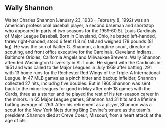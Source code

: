 ## Wally Shannon

Walter Charles Shannon (January 23, 1933 – February 8, 1992) was an American professional baseball player, a second baseman and shortstop who appeared in parts of two seasons for the 1959–60 St. Louis Cardinals of Major League Baseball. Born in Cleveland, Ohio, he batted left-handed, threw right-handed, stood 6 feet (1.8 m) tall and weighed 178 pounds (81 kg). He was the son of Walter G. Shannon, a longtime scout, director of scouting, and front office executive for the Cardinals, Cleveland Indians, Baltimore Orioles, California Angels and Milwaukee Brewers.
Wally Shannon attended Washington University in St. Louis. He signed with the Cardinals in 1951 and was called to the Major Leagues in July 1959 after batting .291 with 13 home runs for the Rochester Red Wings of the Triple-A International League. In 47 MLB games as a pinch hitter and backup infielder, Shannon collected 27 hits, including five doubles. But in 1960 Shannon was sent back to the minor leagues for good in May after only 18 games with the Cards, three as a starter, and he played the rest of his ten-season career in the minors.
In 65 Major League games, Shannon had 31 hits and a lifetime batting average of .263. After his retirement as a player, Shannon was a scout for the New York Mets during Bing Devine's tenure as the team's president. Shannon died at Creve Coeur, Missouri, from a heart attack at the age of 59.
